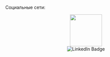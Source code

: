 Социальные сети:
<div id="header" align="center">
  <img src="https://media.giphy.com/media/M9gbBd9nbDrOTu1Mqx/giphy.gif" width="100"/>
</div>

<div a href="https://www.linkedin.com/in/artem-kir/" align="center"> 
<img src="https://img.shields.io/badge/LinkedIn-blue?style=for-the-badge&logo=linkedin&logoColor=white" alt="LinkedIn Badge"/>
  </a>
  


<div id="badges"align="center">  
  <img src="https://komarev.com/ghpvc/?username=your-github-username&style=flat-square&color=blue" alt=""/>
  </div>

 
